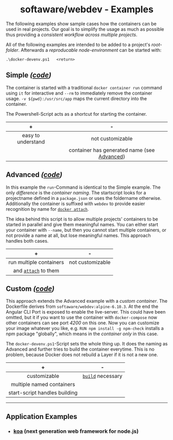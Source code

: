 <h1 align="center">softaware/webdev - Examples</h1>

The following examples show sample cases how the containers can be used in real projects. Our goal is to simplify the usage as much as possible thus providing a *consistent workflow across multiple projects*.

All of the following examples are intended to be added to a project's *root-folder*. Afterwards a *reproducable node-environment* can be started with:
```
.\docker-devenv.ps1   <return>
```

## Simple *([code](./01%20simple))*
The container is started with a traditional `docker container run` command using `it` for interactive and `--rm` to immediately remove the container usage.
`-v ${pwd}:/usr/src/app` maps the current directory into the container.

The Powershell-Script acts as a shortcut for starting the container.

| + | - |
| :---: | :---: |
| easy to understand | not customizable |
| | container has generated name (see [Advanced](#advanced)) |


## Advanced *([code](./02%20advanced))*
In this example the `run`-Command is identical to the Simple example. The only *difference* is the *container naming*.
The startscript looks for a projectname defined in a `package.json` or uses the foldername otherwise.
Additionally the container is suffixed with `webdev` to provide easier recognition by name for [`docker attach`](https://docs.docker.com/engine/reference/commandline/container_attach/).

The idea behind this script is to allow multiple projects' containers to be started in parallel and give them meaningful names.
You can either start your container with `--name`, but then you cannot start multiple containers, or not provide a name at all, but lose meaningful names.
This approach handles both cases.

| + | - |
| :---: | :---: |
| run multiple containers | not customizable |
| and [`attach`](https://docs.docker.com/engine/reference/commandline/container_attach/) to them | |

## Custom *([code](./01%20custom))*
This approach extends the Advanced example with a *custom container*.
The Dockerfile derives from `softaware/webdev:alpine-6.10.3`.
At the end the Angular CLI Port is exposed to enable the live-server.
This could have been omitted, but it if you want to use the container with `docker-compose` now other containers can see port *4200* on this one.
Now you can customize your image whatever you like, e.g. `RUN npm install -g npm-check` installs a npm package "globally", which means in the *container only* in this case.

The `docker-devenv.ps1`-Script sets the whole thing up.
It does the naming as Advanced and further tries to build the container everytime.
This is no problem, because Docker does not rebuild a Layer if it is not a new one.

| + | - |
| :---: | :---: |
| customizable | [`build`](https://docs.docker.com/engine/reference/commandline/image_build/) necessary |
| multiple named containers | |
| start-script handles building | |

---

## Application Examples
- ### [koa](./koa) (next generation web framework for node.js)